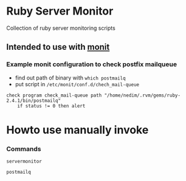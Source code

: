 # Ruby Server Monitor
Collection of ruby server monitoring scripts

## Intended to use with [monit](https://mmonit.com/monit/)

### Example monit configuration to check postfix mailqueue
* find out path of binary with ``which postmailq ``
* put script in ``/etc/monit/conf.d/chech_mail-queue ``

```
check program check_mail-queue path "/home/nedim/.rvm/gems/ruby-2.4.1/bin/postmailq"
    if status != 0 then alert
```

# Howto use manually invoke

### Commands

```servermonitor```

```postmailq```
